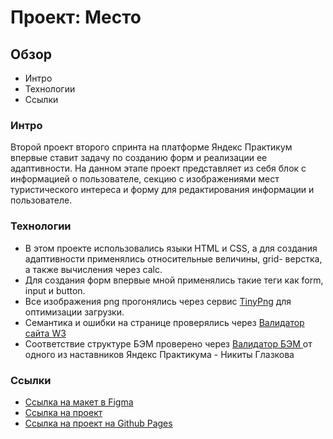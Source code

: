 # Проект: Место

## Обзор
* Интро
* Технологии
* Ссылки

### Интро

Второй проект второго спринта на платформе Яндекс Практикум впервые ставит задачу по созданию форм и реализации ее адаптивности.
На данном этапе проект представляет из себя блок с информацией о пользователе, секцию с изображениями мест туристического интереса и форму для редактирования информации и пользователе.

### Технологии
* В этом проекте использовались языки HTML и CSS, а для создания адаптивности применялись относительные величины, grid- верстка, а также вычисления через calc.
* Для создания форм впервые мной применялись такие теги как form, input и button.
* Все изображения png прогонялись через сервис [TinyPng](https://tinypng.com/) для оптимизации загрузки.
* Семантика и ошибки на странице проверялись через [Валидатор сайта W3](https://validator.w3.org/) 
* Соответствие структуре БЭМ проверено через [Валидатор БЭМ ](https://nglazov.github.io/bem-validator-page/) от одного из наставников Яндекс Практикума - Никиты Глазкова

### Ссылки

* [Ссылка на макет в Figma](https://www.figma.com/file/2cn9N9jSkmxD84oJik7xL7/JavaScript.-Sprint-4?node-id=0%3A1)
* [Ссылка на проект ](https://github.com/pazinmd/mesto-project)
* [Ссылка на проект на Github Pages](https://pazinmd.github.io/mesto-project/)


